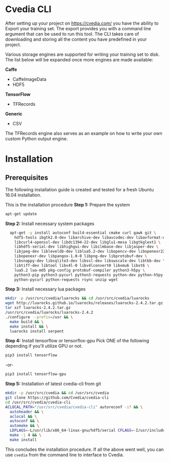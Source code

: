 # Cvedia CLI

After setting up your project on https://cvedia.com/ you have the ability to Export your training set. The export provides you with a command line argument that can be used to run this tool. The CLI takes care of downloading and storing all the content you have predefined in your project.

Various storage engines are supported for writing your training set to disk. The list below will be expanded once more engines are made available:

**Caffe**
- CaffeImageData
- HDF5

**TensorFlow**
- TFRecords

**Generic**
- CSV

The TFRecords engine also serves as an example on how to write your own custom Python output engine. 

# Installation

## Prerequisites ##
The following installation guide is created and tested for a fresh Ubuntu 16.04 installation.

This is the installation procedure
**Step 1:** Prepare the system
```bash
apt-get update
```
**Step 2:** Install necessary system packages
```bash
  apt-get -y install autoconf build-essential cmake curl gawk git \
    hdf5-tools ibgtk2.0-dev libarchive-dev libavcodec-dev libavformat-dev \
    libcurl4-openssl-dev libdc1394-22-dev libglu1-mesa libgtkglext1 \
    libhdf5-serial-dev libhighgui-dev libilmbase-dev libjasper-dev \
    libjpeg-dev libleveldb-dev liblua5.2-dev libopencv-dev libopenexr22 \
    libopenexr-dev libpangox-1.0-0 libpng-dev libprotobuf-dev \
    libsnappy-dev libsqlite3-dev libssl-dev libswscale-dev libtbb-dev \
    libtiff-dev libtool libv4l-0 libv4lconvert0 libxmu6 libxt6 \
    lua5.2 lua-md5 pkg-config protobuf-compiler python3-h5py \
    python3-pip python3-pycurl python3-requests python-dev python-h5py \
    python-pycurl python-requests rsync unzip wget
```
**Step 3:** Install necessary lua packages
```bash
mkdir -p /usr/src/cvedia/luarocks && cd /usr/src/cvedia/luarocks
wget http://luarocks.github.io/luarocks/releases/luarocks-2.4.2.tar.gz
tar xzf luarocks-2.4.2.tar.gz
/usr/src/cvedia/luarocks/luarocks-2.4.2
./configure --prefix=/usr && \
  make build && \
  make install && \
  luarocks install serpent
```
**Step 4:** Install tensorflow or tensorflox-gpu
Pick ONE of the following depending if you'll utilize GPU or not.
```bash
pip3 install tensorflow
```
-or-
```bash
pip3 install tensorflow-gpu
```
**Step 5:** Installation of latest cvedia-cli from git
```bash
mkdir -p /usr/src/cvedia && cd /usr/src/cvedia
git clone https://github.com/Cvedia/cvedia-cli
cd /usr/src/cvedia/cvedia-cli
ACLOCAL_PATH="/usr/src/cvedia/cvedia-cli" autoreconf -if && \
  autoheader && \
  aclocal && \
  autoconf && \
  automake && \
  LDFLAGS=-L/usr/lib/x86_64-linux-gnu/hdf5/serial CFLAGS=-I/usr/include/hdf5/serial ./configure && \
  make -j 4 && \
  make install
```

This concludes the installation procedure. If all the above went well, you can use ```cvedia``` from the command line to interface to Cvedia.
